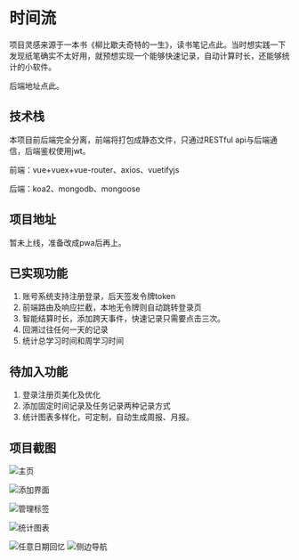 # 时间流

项目灵感来源于一本书《柳比歇夫奇特的一生》，读书笔记点此。当时想实践一下发现纸笔确实不太好用，就预想实现一个能够快速记录，自动计算时长，还能够统计的小软件。

后端地址点此。

## 技术栈

本项目前后端完全分离，前端将打包成静态文件，只通过RESTful api与后端通信，后端鉴权使用jwt。

前端：vue+vuex+vue-router、axios、vuetifyjs

后端：koa2、mongodb、mongoose

## 项目地址

暂未上线，准备改成pwa后再上。
## 已实现功能
1. 账号系统支持注册登录，后天签发令牌token
2. 前端路由及响应拦截，本地无令牌则自动跳转登录页
3. 智能结算时长，添加跨天事件，快速记录只需要点击三次。
4. 回溯过往任何一天的记录
5. 统计总学习时间和周学习时间
## 待加入功能
1. 登录注册页美化及优化
2. 添加固定时间记录及任务记录两种记录方式
3. 统计图表多样化，可定制，自动生成周报、月报。

## 项目截图
![主页](https://upload-images.jianshu.io/upload_images/13792683-9d0e3c416fd7166c.png?imageMogr2/auto-orient/strip%7CimageView2/2/w/1240)

![添加界面](https://upload-images.jianshu.io/upload_images/13792683-2e4a02fc2e52582e.png?imageMogr2/auto-orient/strip%7CimageView2/2/w/1240)

![管理标签](https://upload-images.jianshu.io/upload_images/13792683-e60da098f62c1b9b.png?imageMogr2/auto-orient/strip%7CimageView2/2/w/1240)

![统计图表](https://upload-images.jianshu.io/upload_images/13792683-a2dcf78b00f4ab92.png?imageMogr2/auto-orient/strip%7CimageView2/2/w/1240)

![任意日期回忆](https://upload-images.jianshu.io/upload_images/13792683-a30f5e7a89786225.png?imageMogr2/auto-orient/strip%7CimageView2/2/w/1240)
![侧边导航](https://upload-images.jianshu.io/upload_images/13792683-d6e068bfc2cfd2cf.png?imageMogr2/auto-orient/strip%7CimageView2/2/w/1240)

